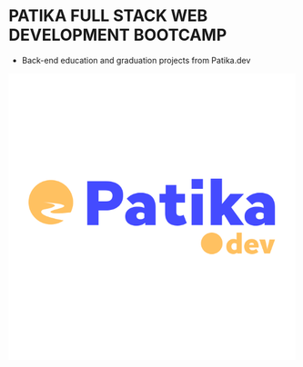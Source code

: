 # PATIKA FULL STACK WEB DEVELOPMENT BOOTCAMP
- Back-end education and graduation projects from Patika.dev

![patika+](/Images/patika+.png)
